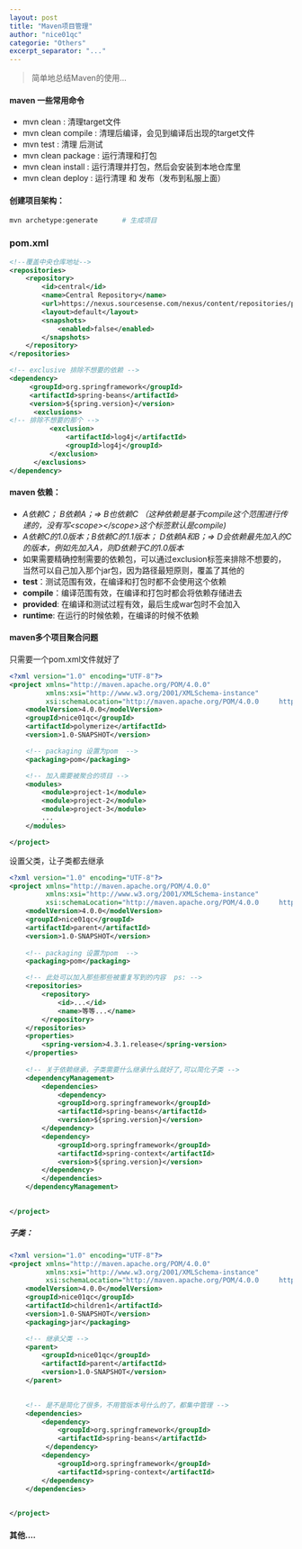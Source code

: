 ```yaml
---
layout: post
title: "Maven项目管理"
author: "nice01qc"
categorie: "Others"
excerpt_separator: "..."
---
```


> 简单地总结Maven的使用...

#### maven 一些常用命令

- mvn clean : 清理target文件
- mvn clean compile : 清理后编译，会见到编译后出现的target文件
- mvn test : 清理 后测试
- mvn clean package : 运行清理和打包
- mvn clean install : 运行清理并打包，然后会安装到本地仓库里
- mvn clean deploy : 运行清理 和 发布（发布到私服上面）

#### 创建项目架构：

```bash
mvn archetype:generate		# 生成项目
```

### pom.xml

```xml
<!--覆盖中央仓库地址-->
<repositories>
    <repository>
        <id>central</id>
        <name>Central Repository</name>
        <url>https://nexus.sourcesense.com/nexus/content/repositories/pulbic//</url>
        <layout>default</layout>
        <snapshots>
            <enabled>false</enabled>
        </snapshots>
    </repository>
</repositories>

<!-- exclusive 排除不想要的依赖 -->
<dependency>
     <groupId>org.springframework</groupId>
     <artifactId>spring-beans</artifactId>
     <version>${spring.version}</version>
      <exclusions>
<!-- 排除不想要的那个 -->
          <exclusion>
              <artifactId>log4j</artifactId>
              <groupId>log4j</groupId>
          </exclusion>
      </exclusions>
</dependency>
```

#### maven 依赖：

- *A依赖C； B依赖A；=> B也依赖C （这种依赖是基于compile这个范围进行传递的，没有写\<scope\>\</scope\>这个标签默认是compile)*
- *A依赖C的1.0版本；B依赖C的1.1版本； D依赖A和B；=> D会依赖最先加入的C的版本，例如先加入A，则D依赖于C的1.0版本*
- 如果需要精确控制需要的依赖包，可以通过exclusion标签来排除不想要的，当然可以自己加入那个jar包，因为路径最短原则，覆盖了其他的
- **test**：测试范围有效，在编译和打包时都不会使用这个依赖
- **compile**：编译范围有效，在编译和打包时都会将依赖存储进去
- **provided**: 在编译和测试过程有效，最后生成war包时不会加入
- **runtime**: 在运行的时候依赖，在编译的时候不依赖

#### maven多个项目聚合问题

只需要一个pom.xml文件就好了

```xml
<?xml version="1.0" encoding="UTF-8"?>
<project xmlns="http://maven.apache.org/POM/4.0.0"
         xmlns:xsi="http://www.w3.org/2001/XMLSchema-instance"
         xsi:schemaLocation="http://maven.apache.org/POM/4.0.0     http://maven.apache.org/xsd/maven-4.0.0.xsd">  
	<modelVersion>4.0.0</modelVersion>
    <groupId>nice01qc</groupId>
    <artifactId>polymerize</artifactId>
    <version>1.0-SNAPSHOT</version>

	<!-- packaging 设置为pom  -->
	<packaging>pom</packaging>

	<!-- 加入需要被聚合的项目 -->
	<modules>
		<module>project-1</module>
		<module>project-2</module>
		<module>project-3</module>
		...
	</modules>

</project>
```

设置父类，让子类都去继承

```xml
<?xml version="1.0" encoding="UTF-8"?>
<project xmlns="http://maven.apache.org/POM/4.0.0"
         xmlns:xsi="http://www.w3.org/2001/XMLSchema-instance"
         xsi:schemaLocation="http://maven.apache.org/POM/4.0.0     http://maven.apache.org/xsd/maven-4.0.0.xsd">  
	<modelVersion>4.0.0</modelVersion>
	<groupId>nice01qc</groupId>
    <artifactId>parent</artifactId>
    <version>1.0-SNAPSHOT</version>
    
	<!-- packaging 设置为pom  -->
	<packaging>pom</packaging>

	<!-- 此处可以加入那些那些被重复写到的内容  ps: -->
    <repositories>
    	<repository>
        	<id>...</id>
            <name>等等...</name>
        </repository>
    </repositories>
    <properties>
    	<spring-version>4.3.1.release</spring-version>
    </properties>
    
    <!-- 关于依赖继承，子类需要什么继承什么就好了,可以简化子类 -->
    <dependencyManagement>
    	<dependencies>
        	<dependency>
            <groupId>org.springframework</groupId>
            <artifactId>spring-beans</artifactId>
            <version>${spring.version}</version>
        </dependency>
        <dependency>
            <groupId>org.springframework</groupId>
            <artifactId>spring-context</artifactId>
            <version>${spring.version}</version>
        </dependency>             
        </dependencies>
    </dependencyManagement>
    

</project>
```

##### 子类：

```xml
<?xml version="1.0" encoding="UTF-8"?>
<project xmlns="http://maven.apache.org/POM/4.0.0"
         xmlns:xsi="http://www.w3.org/2001/XMLSchema-instance"
         xsi:schemaLocation="http://maven.apache.org/POM/4.0.0     http://maven.apache.org/xsd/maven-4.0.0.xsd">  
	<modelVersion>4.0.0</modelVersion>
    <groupId>nice01qc</groupId>
    <artifactId>children1</artifactId>
    <version>1.0-SNAPSHOT</version>
	<packaging>jar</packaging>

    <!-- 继承父类 -->
    <parent>
    	<groupId>nice01qc</groupId>
    	<artifactId>parent</artifactId>
    	<version>1.0-SNAPSHOT</version>
    </parent>
    

    <!-- 是不是简化了很多，不用管版本号什么的了，都集中管理 -->
	<dependencies>
		<dependency>
         	<groupId>org.springframework</groupId>
         	<artifactId>spring-beans</artifactId>
         </dependency>
        <dependency>
            <groupId>org.springframework</groupId>
            <artifactId>spring-context</artifactId>
        </dependency>             
	</dependencies>
    

</project>
```



#### 其他....






































